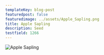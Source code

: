 ```yaml
---
templateKey: blog-post
featuredpost: false
featuredimage: ../assets/Apple_Sapling.png
title: Apple Sapling
description: Seed
testfield: 1266
---
```

![Apple Sapling](../assets/Apple_Sapling.png)